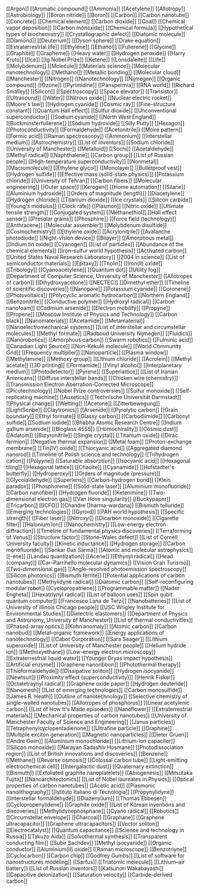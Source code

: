 [[Argon]]
[[Aromatic compound]]
[[Ammonia]]
[[Acetylene]]
[[Allotropy]]
[[Astrobiology]]
[[Boron nitride]]
[[Boron]]
[[Carbon]]
[[Carbon nanotube]]
[[Concrete]]
[[Chemical element]]
[[Carbon dioxide]]
[[Coal]]
[[Chemical vapor deposition]]
[[Carbon monoxide]]
[[Chemical formula]]
[[Hypothetical types of biochemistry]]
[[Crystallographic defect]]
[[Diatomic molecule]]
[[Diamond]]
[[Deuterium]]
[[Dyson sphere]]
[[Drake equation]]
[[Extraterrestrial life]]
[[Ethylene]]
[[Ethanol]]
[[Fullerene]]
[[Glycine]]
[[Graphite]]
[[Grapheme]]
[[Heavy water]]
[[Hydrogen peroxide]]
[[Harry Kroto]]
[[Ice]]
[[Ig Nobel Prize]]
[[Ketene]]
[[Lonsdaleite]]
[[Life]]
[[Molybdenum]]
[[Molecule]]
[[Materials science]]
[[Molecular nanotechnology]]
[[Methanol]]
[[Metallic bonding]]
[[Molecular cloud]]
[[Manchester]]
[[Nitrogen]]
[[Nanotechnology]]
[[Nijmegen]]
[[Organic compound]]
[[Ozone]]
[[Pyrimidine]]
[[Panspermia]]
[[RNA world]]
[[Richard Smalley]]
[[Silicon]]
[[Spectroscopy]]
[[Space elevator]]
[[Transistor]]
[[Ultrasound]]
[[Water]]
[[Nitrous oxide]]
[[Nuclear electric rocket]]
[[Moore's law]]
[[Hydrogen cyanide]]
[[Cosmic ray]]
[[Fine-structure constant]]
[[Quantum Hall effect]]
[[Sulfur dioxide]]
[[Unconventional superconductor]]
[[Sodium cyanide]]
[[North West England]]
[[Buckminsterfullerene]]
[[Sodium hydroxide]]
[[Silly Putty]]
[[Hexagon]]
[[Photoconductivity]]
[[Formaldehyde]]
[[Acetonitrile]]
[[Moiré pattern]]
[[Formic acid]]
[[Raman spectroscopy]]
[[Ammonium]]
[[Interstellar medium]]
[[Astrochemistry]]
[[List of inventors]]
[[Sodium chloride]]
[[University of Manchester]]
[[Metalloid]]
[[Sochi]]
[[Acetaldehyde]]
[[Methyl radical]]
[[Naphthalene]]
[[Carbon group]]
[[List of Russian people]]
[[High-temperature superconductivity]]
[[Nonmetal]]
[[Macromolecule]]
[[Ethylene glycol]]
[[Monolayer]]
[[Bulletproof vest]]
[[Hydrogen sulfide]]
[[Effective mass (solid-state physics)]]
[[Potassium chloride]]
[[University of Tehran]]
[[Carbon fibers]]
[[Molecular engineering]]
[[Outer space]]
[[Kerogen]]
[[Home automation]]
[[Silane]]
[[Aluminium hydroxide]]
[[Orders of magnitude (length)]]
[[Diacetylene]]
[[Hydrogen chloride]]
[[Titanium dioxide]]
[[Ice crystals]]
[[Silicon carbide]]
[[Young's modulus]]
[[Clock rate]]
[[Plasmon]]
[[Nitric oxide]]
[[Ultimate tensile strength]]
[[Conjugated system]]
[[Methanethiol]]
[[Hall effect sensor]]
[[Presolar grains]]
[[Phosphine]]
[[Force field (technology)]]
[[Anthracene]]
[[Molecular assembler]]
[[Molybdenum disulfide]]
[[Cosmochemistry]]
[[Ethylene oxide]]
[[Acrylonitrile]]
[[Avalanche photodiode]]
[[Night-vision device]]
[[Bilayer]]
[[Amorphous metal]]
[[Indium tin oxide]]
[[Cyanogen]]
[[List of particles]]
[[Abundance of the chemical elements]]
[[Iron–sulfur world hypothesis]]
[[Activated carbon]]
[[United States Naval Research Laboratory]]
[[2004 in science]]
[[List of semiconductor materials]]
[[Epitaxy]]
[[Tholin]]
[[Iron(II) oxide]]
[[Tribology]]
[[Cyanoacetylene]]
[[Quantum dot]]
[[Utility fog]]
[[Department of Computer Science, University of Manchester]]
[[Allotropes of carbon]]
[[Dihydroxyacetone]]
[[NECTEC]]
[[Dimethyl ether]]
[[Timeline of scientific discoveries]]
[[Nanopore]]
[[Potassium cyanide]]
[[Coronene]]
[[Photovoltaics]]
[[Polycyclic aromatic hydrocarbon]]
[[Northern England]]
[[Benzonitrile]]
[[Conductive polymer]]
[[Hydroxyl radical]]
[[Carbon nanofoam]]
[[Cadmium arsenide]]
[[Electron mobility]]
[[Propyne]]
[[Propene]]
[[Moscow Institute of Physics and Technology]]
[[Carbon black]]
[[Nanomaterials]]
[[Acetamide]]
[[Metamaterial]]
[[Nanoelectromechanical systems]]
[[List of interstellar and circumstellar molecules]]
[[Methyl formate]]
[[Radboud University Nijmegen]]
[[Fluidics]]
[[Nanorobotics]]
[[Amorphous carbon]]
[[Swarm robotics]]
[[Fulminic acid]]
[[Canadian Light Source]]
[[Non-Kekulé molecule]]
[[World Community Grid]]
[[Frequency multiplier]]
[[Nanoparticle]]
[[Plasma window]]
[[Methylamine]]
[[Methoxy group]]
[[Lithium chloride]]
[[Acrolein]]
[[Methyl acetate]]
[[3D printing]]
[[Formamide]]
[[Vinyl alcohol]]
[[Interplanetary medium]]
[[Photodetector]]
[[Pyrene]]
[[Superlattice]]
[[List of Iranian Americans]]
[[Diffuse interstellar bands]]
[[Chicken wire (chemistry)]]
[[Transmission Electron Aberration-Corrected Microscope]]
[[Picotechnology]]
[[Nobel Prize controversies]]
[[Sulfur monoxide]]
[[Self-replicating machine]]
[[Auxetics]]
[[Technische Universität Darmstadt]]
[[Physical change]]
[[Wetting]]
[[Acetone]]
[[Zitterbewegung]]
[[LightScribe]]
[[Claytronics]]
[[Arsenide]]
[[Pyrolytic carbon]]
[[Grain boundary]]
[[Ethyl formate]]
[[Glassy carbon]]
[[Carbodiimide]]
[[Carbonyl sulfide]]
[[Sodium iodide]]
[[Bhabha Atomic Research Centre]]
[[Indium gallium arsenide]]
[[Bioglass 45S5]]
[[Homochirality]]
[[Cosmic dust]]
[[Adatom]]
[[Butyronitrile]]
[[Single crystal]]
[[Titanium oxide]]
[[Dirac fermion]]
[[Negative thermal expansion]]
[[Metal foam]]
[[Proton-exchange membrane]]
[[Tin(IV) oxide]]
[[Thiocyanic acid]]
[[Aggregated diamond nanorod]]
[[Timeline of Polish science and technology]]
[[Trihydrogen cation]]
[[Polyyne]]
[[Saturable absorption]]
[[Isocyanic acid]]
[[Hexagonal tiling]]
[[Hexagonal lattice]]
[[Chaoite]]
[[Cyanamide]]
[[Hofstadter's butterfly]]
[[Hydroperoxyl]]
[[Orders of magnitude (pressure)]]
[[Glycolaldehyde]]
[[Superlens]]
[[Carbon–hydrogen bond]]
[[Klein paradox]]
[[Phosphorene]]
[[Solid-state laser]]
[[Aluminium monofluoride]]
[[Carbon nanofiber]]
[[Hydrogen fluoride]]
[[Ketenimine]]
[[Two-dimensional electron gas]]
[[Van Hove singularity]]
[[Buckypaper]]
[[Tricarbon]]
[[ICFO]]
[[Chandre Dharma-wardana]]
[[Bismuth telluride]]
[[Emerging technologies]]
[[Gyroid]]
[[PAH world hypothesis]]
[[Specific strength]]
[[Fiber laser]]
[[Nitroxyl]]
[[Dicarbon monoxide]]
[[Cigarette filter]]
[[Halonium ion]]
[[Nanochemistry]]
[[Low-energy electron diffraction]]
[[Timeline of fundamental physics discoveries]]
[[Terraforming of Venus]]
[[Structure factor]]
[[Stone–Wales defect]]
[[List of Cornell University faculty]]
[[Kinetic inductance]]
[[Hydrogen storage]]
[[Carbon monofluoride]]
[[Sankar Das Sarma]]
[[Atomic and molecular astrophysics]]
[[-ene]]
[[Landau quantization]]
[[Acene]]
[[Ethynyl radical]]
[[Head (company)]]
[[Car–Parrinello molecular dynamics]]
[[Vision Gran Turismo]]
[[Two-dimensional gas]]
[[Angle-resolved photoemission spectroscopy]]
[[Silicon photonics]]
[[Bismuth ferrite]]
[[Potential applications of carbon nanotubes]]
[[Methylidyne radical]]
[[Diatomic carbon]]
[[Self-reconfiguring modular robot]]
[[Cyclopropatriene]]
[[Programmable matter]]
[[Nader Engheta]]
[[Hexatriynyl radical]]
[[List of balloon uses]]
[[Spin qubit quantum computer]]
[[Francesco Lana de Terzi]]
[[Nanobatteries]]
[[List of University of Illinois Chicago people]]
[[USC Wrigley Institute for Environmental Studies]]
[[Dielectric elastomers]]
[[Department of Physics and Astronomy, University of Manchester]]
[[List of thermal conductivities]]
[[Phased-array optics]]
[[Kohn anomaly]]
[[Atomic carbon]]
[[Carbon nanobud]]
[[Metal–organic framework]]
[[Energy applications of nanotechnology]]
[[Cabot Corporation]]
[[Sara Seager]]
[[Lithium superoxide]]
[[List of University of Manchester people]]
[[Helium hydride ion]]
[[Methoxyethane]]
[[Low-energy electron microscopy]]
[[Extraterrestrial liquid water]]
[[Younger Dryas impact hypothesis]]
[[Artificial enzyme]]
[[Graphene nanoribbon]]
[[Photothermal therapy]]
[[Thioformaldehyde]]
[[Dissipative soliton]]
[[Hydrogen isocyanide]]
[[Newtsuit]]
[[Proximity effect (superconductivity)]]
[[Henrik Fisker]]
[[Octatetraynyl radical]]
[[Graphene oxide paper]]
[[Hydrogen deuteride]]
[[Nanomesh]]
[[List of emerging technologies]]
[[Carbon monosulfide]]
[[James R. Heath]]
[[Outline of nanotechnology]]
[[Selective chemistry of single-walled nanotubes]]
[[Allotropes of phosphorus]]
[[Linear acetylenic carbon]]
[[List of How It's Made episodes]]
[[Nanoflower]]
[[Extraterrestrial materials]]
[[Mechanical properties of carbon nanotubes]]
[[University of Manchester Faculty of Science and Engineering]]
[[Janus particles]]
[[Tetraphenylcyclopentadienone]]
[[Ultrafine particle]]
[[Graphine]]
[[Multiple exciton generation]]
[[Magnetic nanoparticles]]
[[Dieter Gruen]]
[[Andre Geim]]
[[Aluminium monochloride]]
[[Lithium-ion capacitor]]
[[Silicon monoxide]]
[[Narayan Sadashiv Hosmane]]
[[Photodissociation region]]
[[List of British innovations and discoveries]]
[[Benzene]]
[[Methane]]
[[Reverse osmosis]]
[[Colossal carbon tube]]
[[Light-emitting electrochemical cell]]
[[Intergalactic dust]]
[[Quaternary extinction]]
[[Bismuth]]
[[Exfoliated graphite nanoplatelets]]
[[Abiogenesis]]
[[Mitsutaka Fujita]]
[[Nanoarchitectonics]]
[[List of Nobel laureates in Physics]]
[[Optical properties of carbon nanotubes]]
[[Acetic acid]]
[[Plasmonic nanolithography]]
[[Istituto Italiano di Tecnologia]]
[[Propynylidyne]]
[[Interstellar formaldehyde]]
[[Diazenylium]]
[[Thomas Ebbesen]]
[[Cyclopropenylidene]]
[[Graphite oxide]]
[[List of Korean inventions and discoveries]]
[[Methylidynephosphane]]
[[Cyano radical]]
[[Robotics]]
[[Circumstellar envelope]]
[[Charcoal]]
[[Graphane]]
[[Graphene ultracapacitor]]
[[Graphene ultracapacitors]]
[[Vector soliton]]
[[Electrocatalyst]]
[[Quantum capacitance]]
[[Science and technology in Russia]]
[[Takuzo Aida]]
[[Solvothermal synthesis]]
[[Transparent conducting film]]
[[Subir Sachdev]]
[[Methyl isocyanide]]
[[Organic conductor]]
[[Aluminium(II) oxide]]
[[Raman microscope]]
[[Benzotriyne]]
[[Cyclocarbon]]
[[Carbon chip]]
[[Godfrey Gumbs]]
[[List of software for nanostructures modeling]]
[[Sarfus]]
[[Triatomic molecule]]
[[Lithium–air battery]]
[[List of Russian inventors]]
[[Katsunori Wakabayashi]]
[[Capacitive deionization]]
[[Saturation velocity]]
[[Carbide-derived carbon]]
